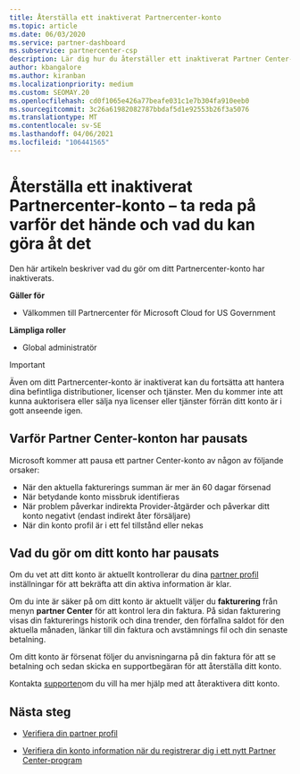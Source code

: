 ```yaml
---
title: Återställa ett inaktiverat Partnercenter-konto
ms.topic: article
ms.date: 06/03/2020
ms.service: partner-dashboard
ms.subservice: partnercenter-csp
description: Lär dig hur du återställer ett inaktiverat Partner Center-konto, varför inskjutningen av partner kontot sker och hur du kan använda ditt konto under SUS pension.
author: kbangalore
ms.author: kiranban
ms.localizationpriority: medium
ms.custom: SEOMAY.20
ms.openlocfilehash: cd0f1065e426a77beafe031c1e7b304fa910eeb0
ms.sourcegitcommit: 3c26a61982082787bbdaf5d1e92553b26f3a5076
ms.translationtype: MT
ms.contentlocale: sv-SE
ms.lasthandoff: 04/06/2021
ms.locfileid: "106441565"
---
```

# <a name="restore-a-suspended-partner-center-account---learn-why-it-happens-and-what-to-do-about-it"></a>Återställa ett inaktiverat Partnercenter-konto – ta reda på varför det hände och vad du kan göra åt det

Den här artikeln beskriver vad du gör om ditt Partnercenter-konto har inaktiverats.

**Gäller för**

- Välkommen till Partnercenter för Microsoft Cloud for US Government

**Lämpliga roller**

- Global administratör


> [!IMPORTANT]  
> Även om ditt Partnercenter-konto är inaktiverat kan du fortsätta att hantera dina befintliga distributioner, licenser och tjänster. Men du kommer inte att kunna auktorisera eller sälja nya licenser eller tjänster förrän ditt konto är i gott anseende igen.

## <a name="why-partner-center-accounts-are-suspended"></a>Varför Partner Center-konton har pausats

Microsoft kommer att pausa ett partner Center-konto av någon av följande orsaker:

- När den aktuella fakturerings summan är mer än 60 dagar försenad
- När betydande konto missbruk identifieras
- När problem påverkar indirekta Provider-åtgärder och påverkar ditt konto negativt (endast indirekt åter försäljare)
- När din konto profil är i ett fel tillstånd eller nekas

## <a name="what-to-do-if-your-account-is-suspended"></a>Vad du gör om ditt konto har pausats

Om du vet att ditt konto är aktuellt kontrollerar du dina [partner profil](https://partner.microsoft.com/pcv/accountsettings/partnerprofile) inställningar för att bekräfta att din aktiva information är klar. 

Om du inte är säker på om ditt konto är aktuellt väljer du **fakturering** från menyn **partner Center** för att kontrol lera din faktura. På sidan fakturering visas din fakturerings historik och dina trender, den förfallna saldot för den aktuella månaden, länkar till din faktura och avstämnings fil och din senaste betalning.

Om ditt konto är försenat följer du anvisningarna på din faktura för att se betalning och sedan skicka en supportbegäran för att återställa ditt konto. 

Kontakta [supporten](https://partner.microsoft.com/dashboard/support/csp/servicerequests/create)om du vill ha mer hjälp med att återaktivera ditt konto.

## <a name="next-steps"></a>Nästa steg

- [Verifiera din partner profil](update-your-partner-profile.md)

- [Verifiera din konto information när du registrerar dig i ett nytt Partner Center-program](verification-responses.md)
